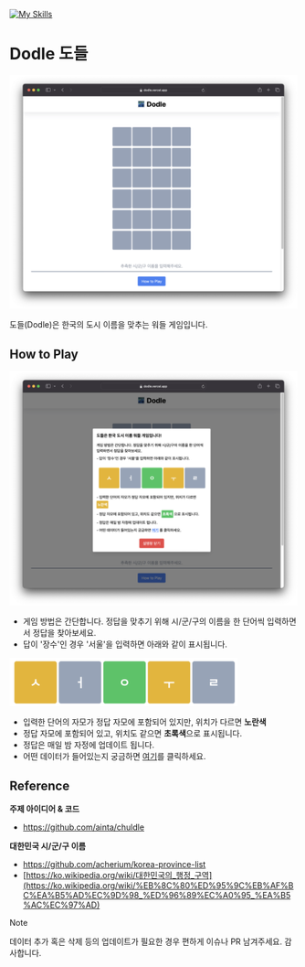 [![My Skills](https://skillicons.dev/icons?i=js,react,vite,tailwind)](https://skillicons.dev)
# Dodle 도들

<img src="./img/screenshot01.png">

도들(Dodle)은 한국의 도시 이름을 맞추는 워들 게임입니다.

## How to Play

<img src="./img/screenshot02.png">

- 게임 방법은 간단합니다. 정답을 맞추기 위해 시/군/구의 이름을 한 단어씩 입력하면서 정답을 찾아보세요.
- 답이 '장수'인 경우 '서울'을 입력하면 아래와 같이 표시됩니다.

<img src="src/assets/info.png" width="400"/>

- 입력한 단어의 자모가 정답 자모에 포함되어 있지만, 위치가 다르면 **노란색**
- 정답 자모에 포함되어 있고, 위치도 같으면 **초록색**으로 표시됩니다.
- 정답은 매일 밤 자정에 업데이트 됩니다.
- 어떤 데이터가 들어있는지 궁금하면 [여기](https://raw.githubusercontent.com/karpitony/dodle/main/src/assets/data.json)를 클릭하세요.

## Reference

**주제 아이디어 & 코드**
- https://github.com/ainta/chuldle

**대한민국 시/군/구 이름**
-  https://github.com/acherium/korea-province-list
- [https://ko.wikipedia.org/wiki/대한민국의_행정_구역](https://ko.wikipedia.org/wiki/%EB%8C%80%ED%95%9C%EB%AF%BC%EA%B5%AD%EC%9D%98_%ED%96%89%EC%A0%95_%EA%B5%AC%EC%97%AD)


> [!NOTE]
> 데이터 추가 혹은 삭제 등의 업데이트가 필요한 경우 편하게 이슈나 PR 남겨주세요. 감사합니다.

